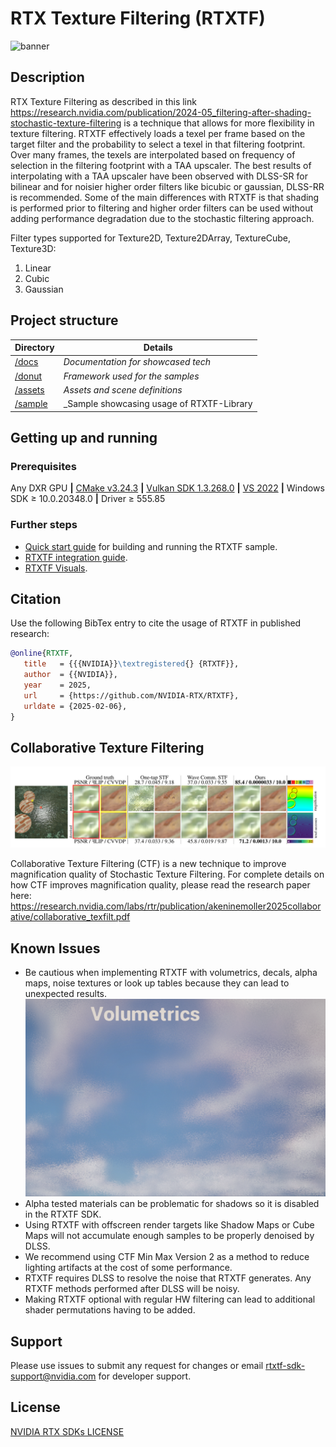 # RTX Texture Filtering (RTXTF)

![banner](docs/images/stf_ui.png)

## Description

RTX Texture Filtering as described in this link https://research.nvidia.com/publication/2024-05_filtering-after-shading-stochastic-texture-filtering is a technique that allows for more flexibility in texture filtering.
RTXTF effectively loads a texel per frame based on the target filter and the probability to select a texel in that filtering footprint.  Over many frames, the texels are interpolated based on frequency of selection in the filtering footprint with a TAA upscaler.
The best results of interpolating with a TAA upscaler have been observed with DLSS-SR for bilinear and for noisier higher order filters like bicubic or gaussian, DLSS-RR is recommended.
Some of the main differences with RTXTF is that shading is performed prior to filtering and higher order filters can be used without adding performance degradation due to the stochastic filtering approach.  

Filter types supported for Texture2D, Texture2DArray, TextureCube, Texture3D:
1) Linear
2) Cubic
3) Gaussian

## Project structure
|Directory                   |Details                                      |
|----------------------------|---------------------------------------------|
|[/docs][docs]               |_Documentation for showcased tech_           |
|[/donut][donut]             |_Framework used for the samples_             |
|[/assets][assets]           |_Assets and scene definitions_               |
|[/sample][sample]           |_Sample showcasing usage of RTXTF-Library    |

## Getting up and running

### Prerequisites
Any DXR GPU **|** [CMake v3.24.3][CMake] **|** [Vulkan SDK 1.3.268.0][VKSDK] **|** [VS 2022][VS22] **|** Windows SDK ≥ 10.0.20348.0 **|** Driver ≥ 555.85

### Further steps
- [Quick start guide][QuickStart] for building and running the RTXTF sample.
- [RTXTF integration guide][RTXTFGuide].
- [RTXTF Visuals][RTXTFVisuals].

## Citation
Use the following BibTex entry to cite the usage of RTXTF in published research:
```bibtex
@online{RTXTF,
   title   = {{{NVIDIA}}\textregistered{} {RTXTF}},
   author  = {{NVIDIA}},
   year    = 2025,
   url     = {https://github.com/NVIDIA-RTX/RTXTF},
   urldate = {2025-02-06},
}
```

## Collaborative Texture Filtering

![CTF](docs/images/CTF.png)

Collaborative Texture Filtering (CTF) is a new technique to improve magnification quality of Stochastic Texture Filtering. For complete details on how CTF improves magnification quality, please read the research paper here:
https://research.nvidia.com/labs/rtr/publication/akeninemoller2025collaborative/collaborative_texfilt.pdf

## Known Issues

- Be cautious when implementing RTXTF with volumetrics, decals, alpha maps, noise textures or look up tables because they can lead to unexpected results.
![Volumetrics](docs/images/Volumetrics.png)
- Alpha tested materials can be problematic for shadows so it is disabled in the RTXTF SDK.
- Using RTXTF with offscreen render targets like Shadow Maps or Cube Maps will not accumulate enough samples to be properly denoised by DLSS.
- We recommend using CTF Min Max Version 2 as a method to reduce lighting artifacts at the cost of some performance.
- RTXTF requires DLSS to resolve the noise that RTXTF generates.  Any RTXTF methods performed after DLSS will be noisy.
- Making RTXTF optional with regular HW filtering can lead to additional shader permutations having to be added.

## Support

Please use issues to submit any request for changes or email rtxtf-sdk-support@nvidia.com for developer support.

## License

[NVIDIA RTX SDKs LICENSE](LICENSE.txt)

[docs]: docs
[QuickStart]: docs/QuickStart.md
[RTXTFGuide]: docs/RTXTFGuide.md
[RTXTFVisuals]: docs/RTXTFVisuals.md
[donut]: external/donut
[assets]: assets
[sample]: samples/stf_bindless_rendering
[CMake]: https://cmake.org/download/
[VKSDK]: https://vulkan.lunarg.com/sdk/home#windows
[VS22]: https://visualstudio.microsoft.com/vs/
